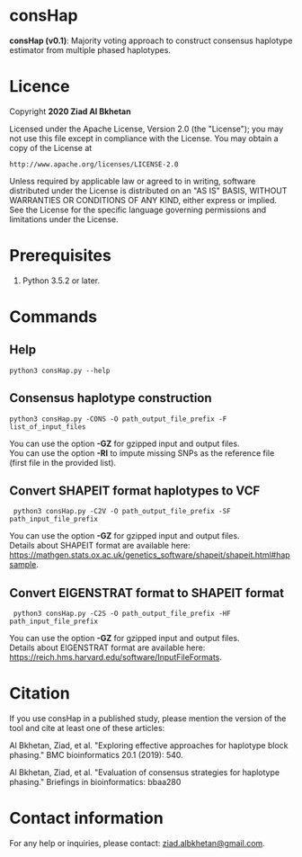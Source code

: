 
# consHap 
**consHap (v0.1)**: Majority voting approach to construct consensus haplotype estimator from multiple phased haplotypes.

# Licence
Copyright **2020 Ziad Al Bkhetan**

Licensed under the Apache License, Version 2.0 (the "License"); you may not use this file except in compliance with the License. You may obtain a copy of the License at

```
http://www.apache.org/licenses/LICENSE-2.0
```

Unless required by applicable law or agreed to in writing, software distributed under the License is distributed on an "AS IS" BASIS, WITHOUT WARRANTIES OR CONDITIONS OF ANY KIND, either express or implied. See the License for the specific language governing permissions and limitations under the License.

# Prerequisites

 1. Python 3.5.2 or later.


# Commands
## Help

    python3 consHap.py --help

## Consensus haplotype construction 
    python3 consHap.py -CONS -O path_output_file_prefix -F list_of_input_files 

You can use the option **-GZ** for gzipped input and output files.    
You can use the option **-RI** to impute missing SNPs as the reference file (first file in the provided list). 

## Convert SHAPEIT format haplotypes to VCF
     python3 consHap.py -C2V -O path_output_file_prefix -SF path_input_file_prefix
 You can use the option **-GZ** for gzipped input and output files.   
Details about SHAPEIT format are available here: https://mathgen.stats.ox.ac.uk/genetics_software/shapeit/shapeit.html#hapsample.  

## Convert EIGENSTRAT format to SHAPEIT format
     python3 consHap.py -C2S -O path_output_file_prefix -HF path_input_file_prefix

 You can use the option **-GZ** for gzipped input and output files.   
Details about EIGENSTRAT format are available here: https://reich.hms.harvard.edu/software/InputFileFormats.    
 
# Citation
If you use consHap in a published study, please mention the version of the tool and cite at least one of these articles:

Al Bkhetan, Ziad, et al. "Exploring effective approaches for haplotype block phasing." BMC bioinformatics 20.1 (2019): 540.

Al Bkhetan, Ziad, et al. "Evaluation of consensus strategies for haplotype phasing." Briefings in bioinformatics: bbaa280

# Contact information
For any help or inquiries, please contact: ziad.albkhetan@gmail.com.
